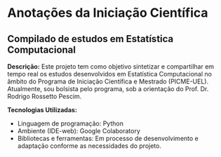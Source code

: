 # Anotações da Iniciação Científica
## Compilado de estudos em Estatística Computacional

**Descrição:**
Este projeto tem como objetivo sintetizar e compartilhar em tempo real os estudos desenvolvidos em Estatística Computacional no âmbito do Programa de Iniciação Científica e Mestrado (PICME-UEL). Atualmente, sou bolsista pelo programa, sob a orientação do Prof. Dr. Rodrigo Rossetto Pescim. 

**Tecnologias Utilizadas:**
- Linguagem de programação: Python
- Ambiente (IDE-web): Google Colaboratory
- Bibliotecas e ferramentas: Em processo de desenvolvimento e adaptação conforme as necessidades do projeto. 
